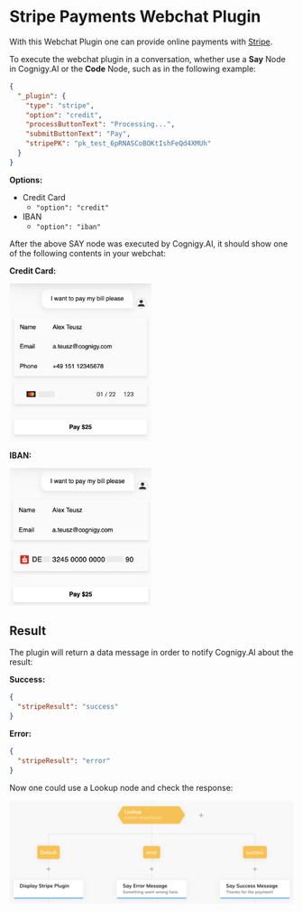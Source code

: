 # Stripe Payments Webchat Plugin

With this Webchat Plugin one can provide online payments with [Stripe](https://www.stripe.com).

To execute the webchat plugin in a conversation, whether use a **Say** Node in Cognigy.AI or the **Code** Node, such as in the following example:

```json
{
  "_plugin": {
    "type": "stripe",
    "option": "credit",
    "processButtonText": "Processing...",
    "submitButtonText": "Pay",
    "stripePK": "pk_test_6pRNASCoBOKtIshFeQd4XMUh"
  }
}
```

**Options:**

- Credit Card
  - `"option": "credit"`
- IBAN
  - `"option": "iban"`


After the above SAY node was executed by Cognigy.AI, it should show one of the following contents in your webchat:

**Credit Card:**

<img width="50%" src="./docs/cognigyStripeExample.png"></img>

**IBAN:**

<img width="50%" src="./docs/cognigyStripeIBANExample.png"></img>


## Result

The plugin will return a data message in order to notify Cognigy.AI about the result:

**Success:**

```json
{
  "stripeResult": "success"
}
```

**Error:**

```json
{
  "stripeResult": "error"
}
```

Now one could use a Lookup node and check the response:

<img src="./docs/cognigyFlowStripe.png"></img>

